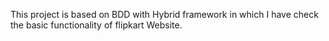 This project is based on BDD with Hybrid framework in which I have check the basic functionality of flipkart Website.
